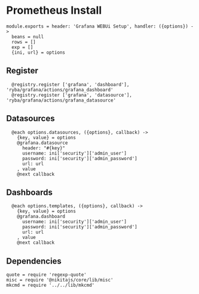 
# Prometheus Install

    module.exports = header: 'Grafana WEBUi Setup', handler: ({options}) ->
      beans = null
      rows = []
      exp = []
      {ini, url} = options

## Register

      @registry.register ['grafana', 'dashboard'], 'ryba/grafana/actions/grafana_dashboard'
      @registry.register ['grafana', 'datasource'], 'ryba/grafana/actions/grafana_datasource'

## Datasources

      @each options.datasources, ({options}, callback) ->
        {key, value} = options
        @grafana.datasource
          header: "#{key}"
          username: ini['security']['admin_user']
          password: ini['security']['admin_password']
          url: url
        , value
        @next callback

## Dashboards

      @each options.templates, ({options}, callback) ->
        {key, value} = options
        @grafana.dashboard
          username: ini['security']['admin_user']
          password: ini['security']['admin_password']
          url: url
        , value
        @next callback

## Dependencies

    quote = require 'regexp-quote'
    misc = require '@nikitajs/core/lib/misc'
    mkcmd = require '../../lib/mkcmd'
